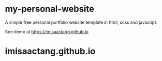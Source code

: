 # my-personal-website

A simple free personal portfolio website template in html, scss and javacript.

See demo at https://imisaactang.github.io
# imisaactang.github.io
